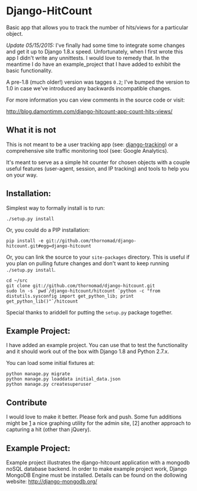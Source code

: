 Django-HitCount
===============

Basic app that allows you to track the number of hits/views for a particular
object.

*Update 05/15/2015:* I've finally had some time to integrate some changes
and get it up to Django 1.8.x speed.  Unfortunately, when I first wrote this app
I didn't write any unnittests.  I would love to remedy that.  In the meantime
I do have an example_project that I have added to exhibit the basic functionality.

A pre-1.8 (much older!) version was tagges `0.2`; I've bumped the version to 1.0
in case we've introduced any backwards incompatible changes.

For more information you can view comments in the source code or visit:

<http://blog.damontimm.com/django-hitcount-app-count-hits-views/>

What it is not
--------------

This is not meant to be a user tracking app (see: [django-tracking][1]) or a
comprehensive site traffic monitoring tool (see: Google Analytics).

It's meant to serve as a simple hit counter for chosen objects with a couple
useful features (user-agent, session, and IP tracking) and tools to help you
on your way.

Installation:
-------------

Simplest way to formally install is to run:

    ./setup.py install

Or, you could do a PIP installation:

    pip install -e git://github.com/thornomad/django-hitcount.git#egg=django-hitcount

Or, you can link the source to your `site-packages` directory.  This is useful
if you plan on pulling future changes and don't want to keep running
`./setup.py install`.

    cd ~/src
    git clone git://github.com/thornomad/django-hitcount.git
    sudo ln -s `pwd`/django-hitcount/hitcount `python -c "from distutils.sysconfig import get_python_lib; print get_python_lib()"`/hitcount

Special thanks to ariddell for putting the `setup.py` package together.

Example Project:
----------------

I have added an example project.  You can use that to test the functionality and
it should work out of the box with Django 1.8 and Python 2.7.x.

You can load some initial fixtures at:

    python manage.py migrate
    python manage.py loaddata initial_data.json
    python manage.py createsuperuser

Contribute
----------

I would love to make it better.  Please fork and push.  Some fun additions
might be [1] a nice graphing utility for the admin site, [2] another approach
to capturing a hit (other than jQuery).

[1]:http://code.google.com/p/django-tracking/

Example Project:
----------------

Example project illustrates the django-hitcount application with a mongodb noSQL database backend. In order to make example project work, Django MongoDB Engine must be installed. Details can be found on the dollowing website: http://django-mongodb.org/
